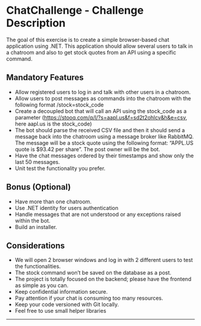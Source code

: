 # ChatChallenge - Challenge Description

The goal of this exercise is to create a simple browser-based chat application using .NET.
This application should allow several users to talk in a chatroom and also to get stock quotes
from an API using a specific command.

## Mandatory Features
* Allow registered users to log in and talk with other users in a chatroom.
* Allow users to post messages as commands into the chatroom with the following format
/stock=stock_code
* Create a decoupled bot that will call an API using the stock_code as a parameter
(https://stooq.com/q/l/?s=aapl.us&f=sd2t2ohlcv&h&e=csv, here aapl.us is the
stock_code)
* The bot should parse the received CSV file and then it should send a message back into
the chatroom using a message broker like RabbitMQ. The message will be a stock quote
using the following format: “APPL.US quote is $93.42 per share”. The post owner will be
the bot.
* Have the chat messages ordered by their timestamps and show only the last 50
messages.
* Unit test the functionality you prefer.

## Bonus (Optional)
* Have more than one chatroom.
* Use .NET identity for users authentication
* Handle messages that are not understood or any exceptions raised within the bot.
* Build an installer.

## Considerations
* We will open 2 browser windows and log in with 2 different users to test the
functionalities.
* The stock command won’t be saved on the database as a post.
* The project is totally focused on the backend; please have the frontend as simple as you
can.
* Keep confidential information secure.
* Pay attention if your chat is consuming too many resources.
* Keep your code versioned with Git locally.
* Feel free to use small helper libraries
---

